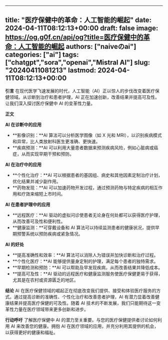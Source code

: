 
---
title: "医疗保健中的革命：人工智能的崛起"
date: 2024-04-11T08:12:13+00:00
draft: false
image: https://og.g0f.cn/api/og?title=医疗保健中的革命：人工智能的崛起
authors: ["naiveのai"]
categories: ["ai"]
tags: ["chatgpt","sora","openai","Mistral AI"]
slug: "20240411081213"
lastmod: 2024-04-11T08:12:13+00:00
---
**引言**
在现代医学飞速发展的时代，人工智能（AI）正以惊人的步伐改变着医疗保健领域。从诊断到治疗和患者护理，AI 正在加速创新，改善结果并提高可及性。让我们深入探讨医疗保健中 AI 的变革性力量。

**正文**

**AI 在诊断中的应用**
* **影像识别：**AI 算法可以分析医学图像（如 X 光和 MRI），以识别疾病模式和异常，比人类放射科医生更准确、更快速。
* **疾病预测：**AI 可以利用大量患者数据来预测疾病风险，例如心脏病或癌症，从而实现早期干预和预防。

**AI 在治疗中的应用**
* **个性化治疗：**AI 可以根据患者的基因组、病史和其他因素定制治疗计划，优化结果并减少副作用。
* **药物发现：**AI 可以加速药物开发过程，通过预测药物与特定疾病的相互作用和疗效来缩短上市时间。

**AI 在患者护理中的应用**
* **远程医疗：**AI 驱动的虚拟问诊使患者无论身在何处都可以获得医疗护理，从而改善可及性和便利性。
* **健康监测：**可穿戴设备和 AI 算法可以持续监测患者的健康状况，提供早期预警系统以预防疾病或紧急情况。

**AI 的好处**

* **提高准确性和效率：**AI 算法可以消除人为错误并加快诊断和治疗过程。
* **个性化医疗：**AI 能够提供量身定制的护理，满足每个患者的独特需求。
* **早期检测和预防：**AI 可以帮助及早发现疾病，从而改善结果并降低成本。
* **提高可及性：**AI 驱动的远程医疗和健康监测服务使医疗保健更易于获得，尤其是在农村或资源匮乏的地区。

**结论**
AI 在医疗保健领域的崛起正在彻底改变我们提供、接受和体验医疗服务的方式。通过提高诊断的准确性、个性化治疗和改善患者护理，AI 有潜力显着改善健康结果并提高医疗保健的可及性。随着 AI 技术的不断发展，我们只能期待这一变革性力量在医疗领域带来更多创新和进步。

**行动呼吁**
了解医疗保健中 AI 的潜力至关重要。与您的医疗保健提供者讨论如何利用 AI 来改善您的健康。拥抱 AI 在医疗领域的应用，并充分利用其提供的机会，以获得更好的健康和福祉。